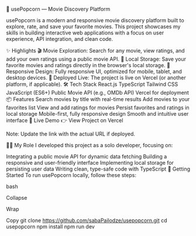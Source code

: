 🍿 usePopcorn — Movie Discovery Platform


usePopcorn is a modern and responsive movie discovery platform built to explore, rate, and save your favorite movies. This project showcases my skills in building interactive web applications with a focus on user experience, API integration, and clean code.

✨ Highlights
🎬 Movie Exploration: Search for any movie, view ratings, and add your own ratings using a public movie API.
💾 Local Storage: Save your favorite movies and ratings directly in the browser's local storage.
📱 Responsive Design: Fully responsive UI, optimized for mobile, tablet, and desktop devices.
🚀 Deployed Live: The project is live on Vercel (or another platform, if applicable).
🛠 Tech Stack
React.js
TypeScript
Tailwind CSS
JavaScript (ES6+)
Public Movie API (e.g., OMDb API)
Vercel for deployment
📦 Features
Search movies by title with real-time results
Add movies to your favorites list
View and add ratings for movies
Persist favorites and ratings in local storage
Mobile-first, fully responsive design
Smooth and intuitive user interface
🔗 Live Demo
👉 View Project on Vercel

Note: Update the link with the actual URL if deployed.

👨‍💻 My Role
I developed this project as a solo developer, focusing on:

Integrating a public movie API for dynamic data fetching
Building a responsive and user-friendly interface
Implementing local storage for persisting user data
Writing clean, type-safe code with TypeScript
🧪 Getting Started
To run usePopcorn locally, follow these steps:

bash

Collapse

Wrap

Copy
git clone https://github.com/sabaPailodze/usepopcorn.git
cd usepopcorn
npm install
npm run dev
